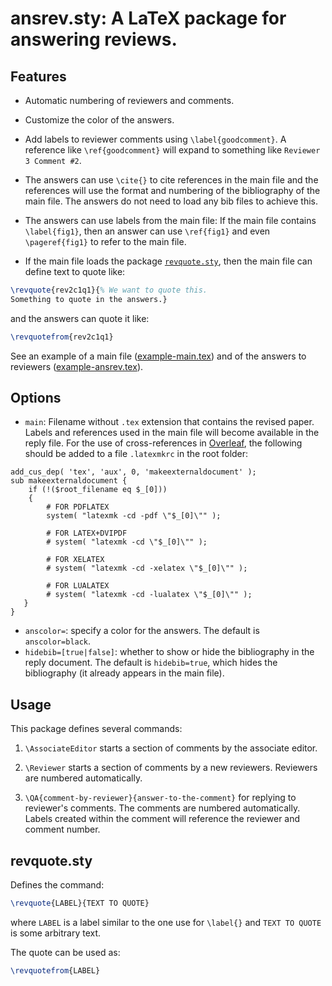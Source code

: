 # ansrev.sty: A LaTeX package for answering reviews.

## Features

 * Automatic numbering of reviewers and comments.

 * Customize the color of the answers.

 * Add labels to reviewer comments using `\label{goodcomment}`. A reference like `\ref{goodcomment}` will expand to something like `Reviewer 3 Comment #2`.

 * The answers can use `\cite{}` to cite references in the main file and the references will use the format and numbering of the bibliography of the main file. The answers do not need to load any bib files to achieve this.

 * The answers can use labels from the main file: If the main file contains `\label{fig1}`, then an answer can use `\ref{fig1}` and even `\pageref{fig1}` to refer to the main file.

 * If the main file loads the package [`revquote.sty`](https://github.com/MLopez-Ibanez/ansrev/blob/main/revquote.sty), then the main file can define text to quote like:
```latex
\revquote{rev2c1q1}{% We want to quote this.
Something to quote in the answers.}
```
and the answers can quote it like:
```latex
\revquotefrom{rev2c1q1}
```

See an example of a main file ([example-main.tex](https://github.com/MLopez-Ibanez/ansrev/blob/main/example-main.tex)) and of the answers to reviewers ([example-ansrev.tex](https://github.com/MLopez-Ibanez/ansrev/blob/main/example-ansrev.tex)).


## Options

  * `main`: Filename without `.tex` extension that contains the revised paper. Labels and references used in the main file will become available in the reply file. For the use of cross-references in [Overleaf](https://www.overleaf.com/learn/how-to/Cross_referencing_with_the_xr_package_in_Overleaf), the following should be added to a file `.latexmkrc` in the root folder:
  ```
  add_cus_dep( 'tex', 'aux', 0, 'makeexternaldocument' );
  sub makeexternaldocument {
      if (!($root_filename eq $_[0]))
      {
          # FOR PDFLATEX
          system( "latexmk -cd -pdf \"$_[0]\"" );
  
          # FOR LATEX+DVIPDF
          # system( "latexmk -cd \"$_[0]\"" );
  
          # FOR XELATEX
          # system( "latexmk -cd -xelatex \"$_[0]\"" );
        
          # FOR LUALATEX
          # system( "latexmk -cd -lualatex \"$_[0]\"" );
     }
  }
  ```
  
  * `anscolor=`: specify a color for the answers. The default is `anscolor=black`.
  * `hidebib=[true|false]`: whether to show or hide the bibliography in the reply document. The default is `hidebib=true`, which hides the bibliography (it already appears in the main file).
  
## Usage

This package defines several commands:

1. `\AssociateEditor` starts a section of comments by the associate editor.

2. `\Reviewer` starts a section of comments by a new reviewers. Reviewers are numbered automatically.

3. `\QA{comment-by-reviewer}{answer-to-the-comment}` for replying to reviewer's comments. The comments are numbered automatically. Labels created within the comment will reference the reviewer and comment number.

## revquote.sty

Defines the command:

```latex
\revquote{LABEL}{TEXT TO QUOTE}
```

where `LABEL` is a label similar to the one use for `\label{}` and `TEXT TO QUOTE` is some arbitrary text.

The quote can be used as:

```latex
\revquotefrom{LABEL}
```
